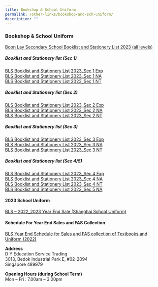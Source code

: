 ```yaml
---
title: Bookshop & School Uniform
permalink: /other-links/bookshop-and-sch-uniform/
description: ""
---
```

### **Bookshop & School Uniform**
[Boon Lay Secondary School Booklist and Stationery List 2023 (all levels)](/files/booksnschuniform.pdf)

##### **Booklist and Stationery list (Sec 1)**
[BLS Booklist and Stationery List 2023_Sec 1 Exp](/files/sec1e.pdf)<br>
[BLS Booklist and Stationery List 2023_Sec 1 NA](/files/sec1na.pdf)<br>
[BLS Booklist and Stationery List 2023_Sec 1 NT](/files/sec1nt.pdf)

##### **Booklist and Stationery list (Sec 2)**
[BLS Booklist and Stationery List 2023_Sec 2 Exp](/files/sec2e.pdf)<br>
[BLS Booklist and Stationery List 2023_Sec 2 NA](/files/sec2na.pdf)<br>
[BLS Booklist and Stationery List 2023_Sec 2 NT](/files/sec2nt.pdf)

##### **Booklist and Stationery list (Sec 3)**
[BLS Booklist and Stationery List 2023_Sec 3 Exp](/files/sec3e.pdf)<br>
[BLS Booklist and Stationery List 2023_Sec 3 NA](/files/sec3na.pdf)<br>
[BLS Booklist and Stationery List 2023_Sec 3 NT](/files/sec3nt.pdf)

##### **Booklist and Stationery list (Sec 4/5)**
[BLS Booklist and Stationery List 2023_Sec 4 Exp](/files/sec4e.pdf)<br>
[BLS Booklist and Stationery List 2023_Sec 4 NA](/files/sec4na.pdf)<br>
[BLS Booklist and Stationery List 2023_Sec 4 NT](/files/sec4nt.pdf)<br>
[BLS Booklist and Stationery List 2023_Sec 5 NA](/files/sec4na.pdf)

#### **2023 School Uniform**
[BLS – 2022_2023 Year End Sale (Shanghai School Uniform)](/files/schuniform.pdf)

#### **Schedule For Year End Sales and FAS Collection**
[BLS Year End Schedule for Sales and FAS collection of Textbooks and Uniform (2022)](/files/fascollection.pdf)

**Address**<br>
D Y Education Service Trading<br>
3013, Bedok Industrial Park E, #02-2094<br>
Singapore 489979

**Opening Hours (during School Term)**<br>
Mon – Fri : 7.00am – 3.00pm